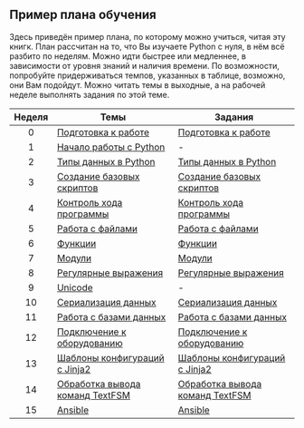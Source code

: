## Пример плана обучения

Здесь приведён пример плана, по которому можно учиться, читая эту книгк. План рассчитан на то, что Вы изучаете Python с нуля, в нём всё разбито по неделям. Можно идти быстрее или медленнее, в зависимости от уровня знаний и наличия времени. По возможности, попробуйте придерживаться темпов, указанных в таблице, возможно, они Вам подойдут. Можно читать темы в выходные, а на рабочей неделе выполнять задания по этой теме.

| Неделя | Темы | Задания |
| :--: | -- | -- |
| 0 | [Подготовка к работе](book/01_intro/README.md) | [Подготовка к работе](exercises/01_intro/01_exercises.md) |
| 1 | [Начало работы с Python](book/03_start/README.md) | - |
| 2 | [Типы данных в Python](book/04_data_structures/README.md) | [Типы данных в Python](exercises/04_data_structures/04_exercises.md) |
| 3 | [Создание базовых скриптов](book/05_basic_scripts/README.md) | [Создание базовых скриптов](exercises/05_basic_scripts/05_exercises.md) |
| 4 | [Контроль хода программы](book/06_control_structures/README.md) | [Контроль хода программы](exercises/06_control_structures/06_exercises.md) |
| 5 | [Работа с файлами](book/07_files/README.md) | [Работа с файлами](exercises/07_files/07_exercises.md) |
| 6 | [Функции](book/07_functions/README.md) | [Функции](exercises/07_functions/07_exercises.md) |
| 7 | [Модули](book/08_modules/README.md)| [Модули](exercises/08_modules/08_exercises.md) |
| 8 | [Регулярные выражения](book/09_regex/README.md) | [Регулярные выражения](exercises/09_regex/09_exercises.html) |
| 9 | [Unicode](book/16_additional_info/unicode/README.md) | - |
| 10 | [Сериализация данных](book/10_serialization/README.md) | [Сериализация данных](exercises/10_serialization/10_exercises.md) |
| 11 | [Работа с базами данных](book/11_db/README.md) | [Работа с базами данных](exercises/11_db/11_exercises.md) |
| 12 | [Подключение к оборудованию](book/12_ssh_telnet/README.md) | [Подключение к оборудованию](exercises/12_ssh_telnet/12_exercises.md) |
| 13 | [Шаблоны конфигураций с Jinja2](book/13_jinja2/README.md) | [Шаблоны конфигураций с Jinja2](exercises/13_jinja2/13_exercises.md) |
| 14 | [Обработка вывода команд TextFSM](book/14_textfsm/README.md) | [Обработка вывода команд TextFSM](exercises/14_textfsm/14_exercises.md) |
| 15 | [Ansible](book/15_ansible/README.md) | [Ansible](exercises/15_ansible/15_exercises.md) |
